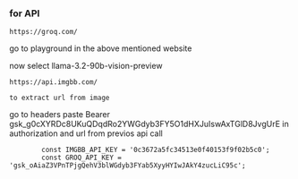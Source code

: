 ### for API
```
https://groq.com/
```
go to playground in the above mentioned website

now select llama-3.2-90b-vision-preview

```
https://api.imgbb.com/

to extract url from image
```

go to headers paste Bearer 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 in authorization and url from previos api call 


```
        const IMGBB_API_KEY = '0c3672a5fc34513e0f40153f9f02b5c0';
        const GROQ_API_KEY = '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';
```